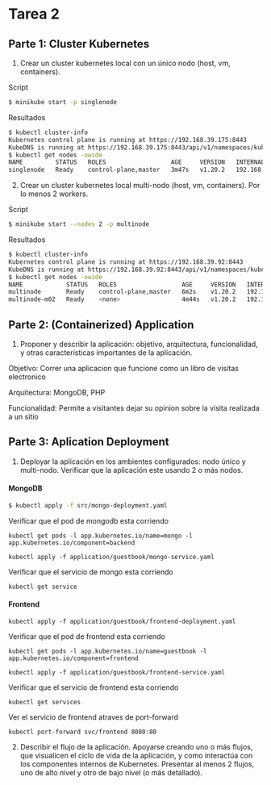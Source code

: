 # Tarea 2

## Parte 1: Cluster Kubernetes

1. Crear un cluster kubernetes local con un único nodo (host, vm, containers).

Script

```bash
$ minikube start -p singlenode
```

Resultados

```bash
$ kubectl cluster-info
Kubernetes control plane is running at https://192.168.39.175:8443
KubeDNS is running at https://192.168.39.175:8443/api/v1/namespaces/kube-system/services/kube-dns:dns/proxy
$ kubectl get nodes -owide
NAME         STATUS   ROLES                  AGE     VERSION   INTERNAL-IP      EXTERNAL-IP   OS-IMAGE               KERNEL-VERSION   CONTAINER-RUNTIME
singlenode   Ready    control-plane,master   3m47s   v1.20.2   192.168.39.175   <none>        Buildroot 2020.02.10   4.19.171         docker://20.10.3
```

2. Crear un cluster kubernetes local multi-nodo (host, vm, containers). Por lo menos 2 workers.

Script

```bash
$ minikube start --nodes 2 -p multinode
```

Resultados

```bash
$ kubectl cluster-info
Kubernetes control plane is running at https://192.168.39.92:8443
KubeDNS is running at https://192.168.39.92:8443/api/v1/namespaces/kube-system/services/kube-dns:dns/proxy
$ kubectl get nodes -owide
NAME            STATUS   ROLES                  AGE     VERSION   INTERNAL-IP      EXTERNAL-IP   OS-IMAGE               KERNEL-VERSION   CONTAINER-RUNTIME
multinode       Ready    control-plane,master   6m2s    v1.20.2   192.168.39.92    <none>        Buildroot 2020.02.10   4.19.171         docker://20.10.3
multinode-m02   Ready    <none>                 4m44s   v1.20.2   192.168.39.142   <none>        Buildroot 2020.02.10   4.19.171         docker://20.10.3
```

## Parte 2: (Containerized) Application

1. Proponer y describir la aplicación: objetivo, arquitectura, funcionalidad, y otras características importantes de la aplicación.

Objetivo: Correr una aplicacion que funcione como un libro de visitas electronico

Arquitectura: MongoDB, PHP

Funcionalidad: Permite a visitantes dejar su opinion sobre la visita realizada a un sitio

## Parte 3: Aplication Deployment

1. Deployar la aplicación en los ambientes configurados: nodo único y multi-nodo. Verificar que la aplicación este usando 2 o más nodos.

#### MongoDB

```bash
$ kubectl apply -f src/mongo-deployment.yaml
```

Verificar que el pod de mongodb esta corriendo

```
kubectl get pods -l app.kubernetes.io/name=mongo -l app.kubernetes.io/component=backend
```

```
kubectl apply -f application/guestbook/mongo-service.yaml
```

Verificar que el servicio de mongo esta corriendo

```
kubectl get service
```

#### Frontend

```
kubectl apply -f application/guestbook/frontend-deployment.yaml
```

Verificar que el pod de frontend esta corriendo

```
kubectl get pods -l app.kubernetes.io/name=guestbook -l app.kubernetes.io/component=frontend
```

```
kubectl apply -f application/guestbook/frontend-service.yaml
```

Verificar que el servicio de frontend esta corriendo

```
kubectl get services
```

Ver el servicio de frontend atraves de port-forward

```
kubectl port-forward svc/frontend 8080:80
```

2. Describir el flujo de la aplicación. Apoyarse creando uno o más flujos, que visualicen el ciclo de vida de la aplicación, y como interactúa con los componentes internos de Kubernetes. Presentar al menos 2 flujos, uno de alto nivel y otro de bajo nivel (o más detallado).
